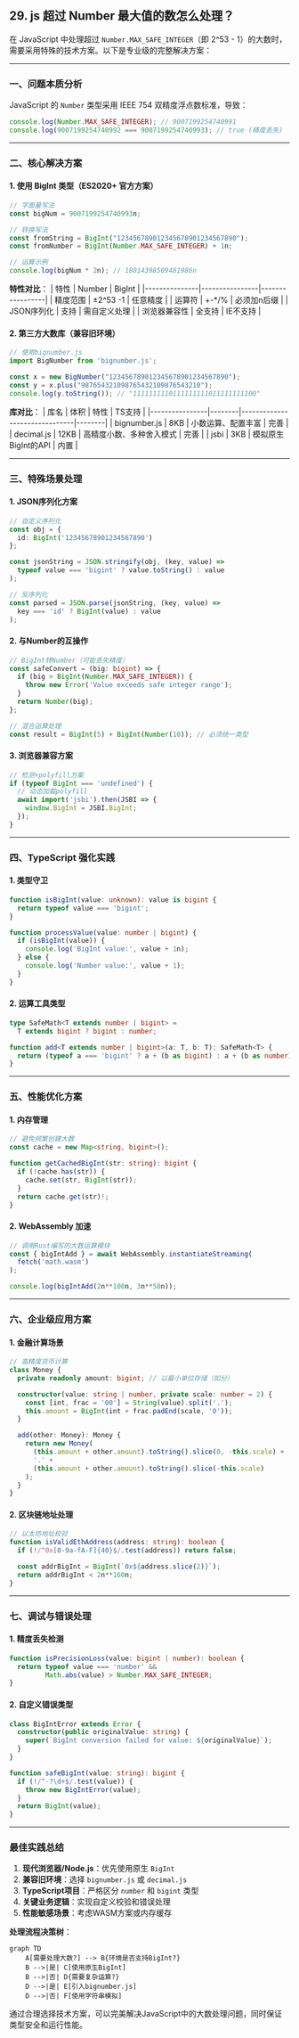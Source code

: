 ## 29. js 超过 Number 最大值的数怎么处理？

在 JavaScript 中处理超过 `Number.MAX_SAFE_INTEGER`（即 2^53 - 1）的大数时，需要采用特殊的技术方案。以下是专业级的完整解决方案：

---

### 一、问题本质分析
JavaScript 的 `Number` 类型采用 IEEE 754 双精度浮点数标准，导致：
```javascript
console.log(Number.MAX_SAFE_INTEGER); // 9007199254740991
console.log(9007199254740992 === 9007199254740993); // true (精度丢失)
```

---

### 二、核心解决方案

#### 1. **使用 BigInt 类型（ES2020+ 官方方案）**
```typescript
// 字面量写法
const bigNum = 9007199254740993n;

// 转换写法
const fromString = BigInt("123456789012345678901234567890");
const fromNumber = BigInt(Number.MAX_SAFE_INTEGER) + 1n;

// 运算示例
console.log(bigNum * 2n); // 18014398509481986n
```

**特性对比**：
| 特性          | Number         | BigInt          |
|---------------|----------------|-----------------|
| 精度范围       | ±2^53 -1       | 任意精度         |
| 运算符         | +-*/%          | 必须加n后缀      |
| JSON序列化     | 支持           | 需自定义处理     |
| 浏览器兼容性   | 全支持         | IE不支持         |

#### 2. **第三方大数库（兼容旧环境）**
```typescript
// 使用bignumber.js
import BigNumber from 'bignumber.js';

const x = new BigNumber("123456789012345678901234567890");
const y = x.plus("987654321098765432109876543210");
console.log(y.toString()); // "1111111110111111111011111111100"
```

**库对比**：
| 库名           | 体积   | 特性                          | TS支持 |
|----------------|--------|-------------------------------|--------|
| bignumber.js   | 8KB    | 小数运算、配置丰富             | 完善    |
| decimal.js     | 12KB   | 高精度小数、多种舍入模式       | 完善    |
| jsbi           | 3KB    | 模拟原生BigInt的API            | 内置    |

---

### 三、特殊场景处理

#### 1. **JSON序列化方案**
```typescript
// 自定义序列化
const obj = { 
  id: BigInt('12345678901234567890') 
};

const jsonString = JSON.stringify(obj, (key, value) => 
  typeof value === 'bigint' ? value.toString() : value
);

// 反序列化
const parsed = JSON.parse(jsonString, (key, value) => 
  key === 'id' ? BigInt(value) : value
);
```

#### 2. **与Number的互操作**
```typescript
// BigInt转Number（可能丢失精度）
const safeConvert = (big: bigint) => {
  if (big > BigInt(Number.MAX_SAFE_INTEGER)) {
    throw new Error('Value exceeds safe integer range');
  }
  return Number(big);
};

// 混合运算处理
const result = BigInt(5) + BigInt(Number(10)); // 必须统一类型
```

#### 3. **浏览器兼容方案**
```typescript
// 检测+polyfill方案
if (typeof BigInt === 'undefined') {
  // 动态加载polyfill
  await import('jsbi').then(JSBI => {
    window.BigInt = JSBI.BigInt;
  });
}
```

---

### 四、TypeScript 强化实践

#### 1. **类型守卫**
```typescript
function isBigInt(value: unknown): value is bigint {
  return typeof value === 'bigint';
}

function processValue(value: number | bigint) {
  if (isBigInt(value)) {
    console.log('BigInt value:', value + 1n);
  } else {
    console.log('Number value:', value + 1);
  }
}
```

#### 2. **运算工具类型**
```typescript
type SafeMath<T extends number | bigint> = 
  T extends bigint ? bigint : number;

function add<T extends number | bigint>(a: T, b: T): SafeMath<T> {
  return (typeof a === 'bigint' ? a + (b as bigint) : a + (b as number)) as SafeMath<T>;
}
```

---

### 五、性能优化方案

#### 1. **内存管理**
```typescript
// 避免频繁创建大数
const cache = new Map<string, bigint>();

function getCachedBigInt(str: string): bigint {
  if (!cache.has(str)) {
    cache.set(str, BigInt(str));
  }
  return cache.get(str)!;
}
```

#### 2. **WebAssembly 加速**
```typescript
// 调用Rust编写的大数运算模块
const { bigIntAdd } = await WebAssembly.instantiateStreaming(
  fetch('math.wasm')
);

console.log(bigIntAdd(2n**100n, 3n**50n));
```

---

### 六、企业级应用方案

#### 1. **金融计算场景**
```typescript
// 高精度货币计算
class Money {
  private readonly amount: bigint; // 以最小单位存储（如分）

  constructor(value: string | number, private scale: number = 2) {
    const [int, frac = '00'] = String(value).split('.');
    this.amount = BigInt(int + frac.padEnd(scale, '0'));
  }

  add(other: Money): Money {
    return new Money(
      (this.amount + other.amount).toString().slice(0, -this.scale) + 
      '.' + 
      (this.amount + other.amount).toString().slice(-this.scale)
    );
  }
}
```

#### 2. **区块链地址处理**
```typescript
// 以太坊地址校验
function isValidEthAddress(address: string): boolean {
  if (!/^0x[0-9a-fA-F]{40}$/.test(address)) return false;

  const addrBigInt = BigInt(`0x${address.slice(2)}`);
  return addrBigInt < 2n**160n;
}
```

---

### 七、调试与错误处理

#### 1. **精度丢失检测**
```typescript
function isPrecisionLoss(value: bigint | number): boolean {
  return typeof value === 'number' && 
         Math.abs(value) > Number.MAX_SAFE_INTEGER;
}
```

#### 2. **自定义错误类型**
```typescript
class BigIntError extends Error {
  constructor(public originalValue: string) {
    super(`BigInt conversion failed for value: ${originalValue}`);
  }
}

function safeBigInt(value: string): bigint {
  if (!/^-?\d+$/.test(value)) {
    throw new BigIntError(value);
  }
  return BigInt(value);
}
```

---

### 最佳实践总结
1. **现代浏览器/Node.js**：优先使用原生 `BigInt`
2. **兼容旧环境**：选择 `bignumber.js` 或 `decimal.js`
3. **TypeScript项目**：严格区分 `number` 和 `bigint` 类型
4. **关键业务逻辑**：实现自定义校验和错误处理
5. **性能敏感场景**：考虑WASM方案或内存缓存

**处理流程决策树**：
```mermaid
graph TD
    A[需要处理大数?] --> B{环境是否支持BigInt?}
    B -->|是| C[使用原生BigInt]
    B -->|否| D{需要复杂运算?}
    D -->|是| E[引入bignumber.js]
    D -->|否| F[使用字符串模拟]
```

通过合理选择技术方案，可以完美解决JavaScript中的大数处理问题，同时保证类型安全和运行性能。
